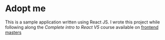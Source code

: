 # Adopt me
This is a sample application written using React JS. I wrote this project while following along the *Complete intro to React V5* course available on [frontend masters](https://frontendmasters.com/courses/complete-react-v5/)
